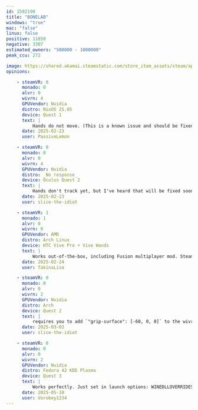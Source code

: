 ```yaml
---
id: 1592190
title: "BONELAB"
windows: "true"
mac: "false"
linux: false
positive: 11850
negative: 3307
estimated_owners: "500000 - 1000000"
peak_ccu: 272

image: https://shared.akamai.steamstatic.com/store_item_assets/steam/apps/1592190/header.jpg?t=1672959398
opinions:

    - steamVR: 0
      monado: 0
      alvr: 0
      wivrn: 4
      GPUVendor: Nvidia
      distro: NixOS 25.05
      device: Quest 1
      text: |
          Hands do not move. (This is a known issue and should be fixed soon)
      date: 2025-02-23
      user: PassiveLemon

    - steamVR: 0
      monado: 0
      alvr: 0
      wivrn: 4
      GPUVendor: Nvidia
      distro: _No response_
      device: Oculus Quest 2
      text: |
          Hands don't track yet, but I've heard that will be fixed soon
      date: 2025-02-23
      user: slice-the-idiot

    - steamVR: 1
      monado: 1
      alvr: 0
      wivrn: 0
      GPUVendor: AMD
      distro: Arch Linux
      device: HTC Vive Pro + Vive Wands
      text: |
          Works out-of-the-box, including Fusion multiplayer mod. SteamVR has the usual set of issues unrelated to the game though.
      date: 2025-02-24
      user: TakinaLisa

    - steamVR: 0
      monado: 0
      alvr: 0
      wivrn: 2
      GPUVendor: Nvidia
      distro: Arch
      device: Quest 2
      text: |
          requires you to add `"grip-surface": [-60, 0, 0]` to the wivrn config in order to play comfortably, but works great otherwise
      date: 2025-03-03
      user: slice-the-idiot

    - steamVR: 0
      monado: 0
      alvr: 0
      wivrn: 2
      GPUVendor: Nvidia
      distro: Fedora 42 KDE Plasma
      device: Quest 3
      text: |
          Works perfectly. Just set in launch options: WINEDLLOVERRIDES="version=n,b" PRESSURE_VESSEL_FILESYSTEMS_RW=$XDG_RUNTIME_DIR/wivrn/comp_ipc:/var/lib/flatpak/app/io.github.wivrn.wivrn %command% and it worked
      date: 2025-05-10
      user: Vorobey1234
---
```

